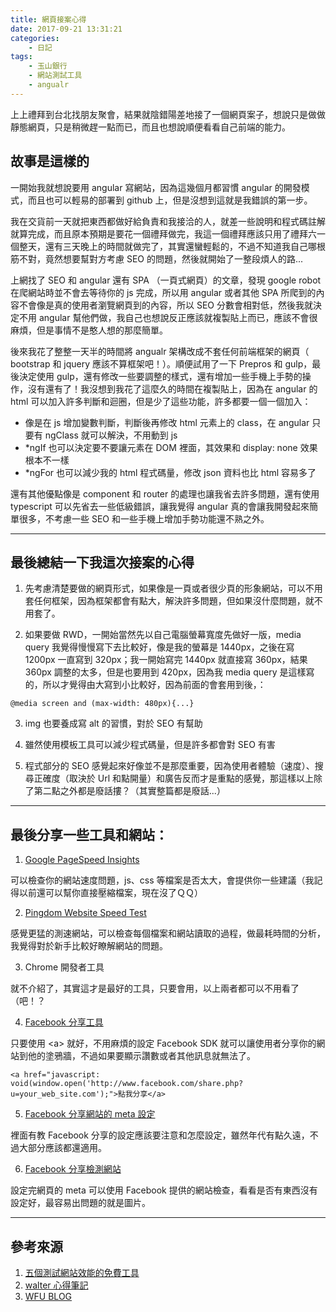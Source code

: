 ```yaml
---
title: 網頁接案心得
date: 2017-09-21 13:31:21
categories:
    - 日記
tags:
    - 玉山銀行
    - 網站測試工具
    - angualr
---
```


上上禮拜到台北找朋友聚會，結果就陰錯陽差地接了一個網頁案子，想說只是做做靜態網頁，只是稍微趕一點而已，而且也想說順便看看自己前端的能力。

<!--more-->
## 故事是這樣的

一開始我就想說要用 angular 寫網站，因為這幾個月都習慣 angular 的開發模式，而且也可以輕易的部署到 github 上，但是沒想到這就是我錯誤的第一步。

我在交貨前一天就把東西都做好給負責和我接洽的人，就差一些說明和程式碼註解就算完成，而且原本預期是要花一個禮拜做完，我這一個禮拜應該只用了禮拜六一個整天，還有三天晚上的時間就做完了，其實還蠻輕鬆的，不過不知道我自己哪根筋不對，竟然想要幫對方考慮 SEO 的問題，然後就開始了一整段煩人的路...

上網找了 SEO 和 angular 還有 SPA （一頁式網頁）的文章，發現 google robot 在爬網站時並不會去等待你的 js 完成，所以用 angular 或者其他 SPA 所爬到的內容不會像是真的使用者瀏覽網頁到的內容，所以 SEO 分數會相對低，然後我就決定不用 angular 幫他們做，我自己也想說反正應該就複製貼上而已，應該不會很麻煩，但是事情不是憨人想的那麼簡單。

後來我花了整整一天半的時間將 angualr 架構改成不套任何前端框架的網頁（ bootstrap 和 jquery 應該不算框架吧！）。順便試用了一下 Prepros 和 gulp，最後決定使用 gulp，還有修改一些要調整的樣式，還有增加一些手機上手勢的操作，沒有還有了！我沒想到我花了這麼久的時間在複製貼上，因為在 angular 的 html 可以加入許多判斷和迴圈，但是少了這些功能，許多都要一個一個加入：

- 像是在 js 增加變數判斷，判斷後再修改 html 元素上的 class，在 angular 只要有 ngClass 就可以解決，不用動到 js
- *ngIf 也可以決定要不要讓元素在 DOM 裡面，其效果和 display: none 效果根本不一樣
- *ngFor 也可以減少我的 html 程式碼量，修改 json 資料也比 html 容易多了

還有其他優點像是 component 和 router 的處理也讓我省去許多問題，還有使用 typescript 可以先省去一些低級錯誤，讓我覺得 angular 真的會讓我開發起來簡單很多，不考慮一些 SEO 和一些手機上增加手勢功能還不熟之外。

---

## 最後總結一下我這次接案的心得

1. 先考慮清楚要做的網頁形式，如果像是一頁或者很少頁的形象網站，可以不用套任何框架，因為框架都會有點大，解決許多問題，但如果沒什麼問題，就不用套了。

2. 如果要做 RWD，一開始當然先以自己電腦螢幕寬度先做好一版，media query 我覺得慢慢寫下去比較好，像是我的螢幕是 1440px，之後在寫 1200px 一直寫到 320px；我一開始寫完 1440px 就直接寫 360px，結果 360px 調整的太多，但是也要用到 420px，因為我 media query 是這樣寫的，所以才覺得由大寫到小比較好，因為前面的會套用到後，：

```
@media screen and (max-width: 480px){...}
```

3. img 也要養成寫 alt 的習慣，對於 SEO 有幫助

4. 雖然使用模板工具可以減少程式碼量，但是許多都會對 SEO 有害

5. 程式部分的 SEO 感覺起來好像並不是那麼重要，因為使用者體驗（速度）、搜尋正確度（取決於 Url 和點開量）和廣告反而才是重點的感覺，那這樣以上除了第二點之外都是廢話摟？（其實整篇都是廢話...）

---

## 最後分享一些工具和網站：

1. [Google PageSpeed Insights](https://developers.google.com/speed/pagespeed/insights/)

可以檢查你的網站速度問題，js、css 等檔案是否太大，會提供你一些建議（我記得以前還可以幫你直接壓縮檔案，現在沒了ＱＱ）

2. [Pingdom Website Speed Test](https://tools.pingdom.com/)

感覺更猛的測速網站，可以檢查每個檔案和網站讀取的過程，做最耗時間的分析，我覺得對於新手比較好瞭解網站的問題。

3. Chrome 開發者工具

就不介紹了，其實這才是最好的工具，只要會用，以上兩者都可以不用看了（吧！？

4. [Facebook 分享工具](https://dotblogs.com.tw/walter/2014/05/21/how-to-set-facebook-share-info)

只要使用 &lt;a> 就好，不用麻煩的設定 Facebook SDK 就可以讓使用者分享你的網站到他的塗鴉牆，不過如果要顯示讚數或者其他訊息就無法了。

```
<a href="javascript: void(window.open('http://www.facebook.com/share.php?u=your_web_site.com');">點我分享</a>
```

5. [Facebook 分享網站的 meta 設定](http://www.wfublog.com/2015/04/facebook-meta-og-setting-thumbnail-title-description-author.html)

裡面有教 Facebook 分享的設定應該要注意和怎麼設定，雖然年代有點久遠，不過大部分應該都還適用。

6. [Facebook 分享檢測網站](https://developers.facebook.com/tools/debug/sharing)

設定完網頁的 meta 可以使用 Facebook 提供的網站檢查，看看是否有東西沒有設定好，最容易出問題的就是圖片。

---

## 參考來源

1. [五個測試網站效能的免費工具](https://blog.gtwang.org/web-development/tools-for-testing-website-performance-speed/)
2. [walter 心得筆記](https://dotblogs.com.tw/walter/2014/05/21/how-to-set-facebook-share-info)
3. [WFU BLOG](http://www.wfublog.com/2015/04/facebook-meta-og-setting-thumbnail-title-description-author.html)